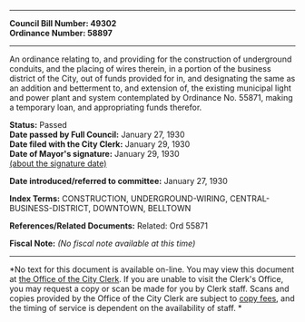* * * * *  
  
**Council Bill Number: [](#h0)[](#h2)49302**   
**Ordinance Number: 58897**  
  
* * * * *  
  
An ordinance relating to, and providing for the construction of underground conduits, and the placing of wires therein, in a portion of the business district of the City, out of funds provided for in, and designating the same as an addition and betterment to, and extension of, the existing municipal light and power plant and system contemplated by Ordinance No. 55871, making a temporary loan, and appropriating funds therefor.  
  
**Status:** Passed   
**Date passed by Full Council:** January 27, 1930   
**Date filed with the City Clerk:** January 29, 1930   
**Date of Mayor's signature:** January 29, 1930   
[(about the signature date)](/~public/approvaldate.htm)   
  
  
**Date introduced/referred to committee:** January 27, 1930   
  
**Index Terms:** CONSTRUCTION, UNDERGROUND-WIRING, CENTRAL-BUSINESS-DISTRICT, DOWNTOWN, BELLTOWN  
  
**References/Related Documents:** Related: Ord 55871  
  
**Fiscal Note:** *(No fiscal note available at this time)*  
  
* * * * *  
  
*No text for this document is available on-line. You may view this document at [the Office of the City Clerk](http://www.seattle.gov/leg/clerk/contactUs.htm). If you are unable to visit the Clerk's Office, you may request a copy or scan be made for you by Clerk staff. Scans and copies provided by the Office of the City Clerk are subject to [copy fees](http://clerk.seattle.gov/~public/clerkfees.htm), and the timing of service is dependent on the availability of staff. *  
  
  
